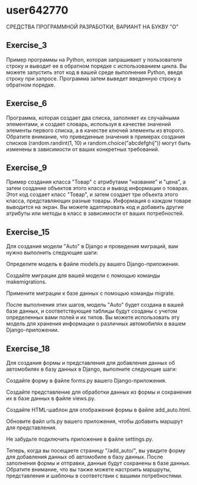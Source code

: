 # user642770
СРЕДСТВА ПРОГРАММНОЙ РАЗРАБОТКИ, ВАРИАНТ НА БУКВУ "О"

## Exercise_3

Пример программы на Python, которая запрашивает у пользователя строку и выводит ее в обратном порядке с использованием цикла. Вы можете запустить этот код в вашей среде выполнения Python, введя строку при запросе. Программа затем выведет введенную строку в обратном порядке.

## Exercise_6

Программа, которая создает два списка, заполняет их случайными элементами, и создает словарь, используя в качестве значений элементы первого списка, а в качестве ключей элементы из второго. Обратите внимание, что приведенные значения в примерах создания списков (random.randint(1, 10) и random.choice("abcdefghij")) могут быть изменены в зависимости от ваших конкретных требований.

## Exercise_9

Пример создания класса "Товар" с атрибутами "название" и "цена", а затем создание объектов этого класса и вывод информации о товарах. Этот код создает класс "Товар", и затем создает три объекта этого класса, представляющих разные товары. Информация о каждом товаре выводится на экран. Вы можете адаптировать код и добавить другие атрибуты или методы в класс в зависимости от ваших потребностей.

## Exercise_15

Для создания модели "Auto" в Django и проведения миграций, вам нужно выполнить следующие шаги:

Определите модель в файле models.py вашего Django-приложения.

Создайте миграции для вашей модели с помощью команды makemigrations.

Примените миграции к базе данных с помощью команды migrate.

После выполнения этих шагов, модель "Auto" будет создана в вашей базе данных, и соответствующие таблицы будут созданы с учетом определенных вами полей и их типов. Вы можете использовать эту модель для хранения информации о различных автомобилях в вашем Django-приложении.

## Exercise_18

Для создания формы и представления для добавления данных об автомобилях в базу данных в Django, выполните следующие шаги:

Создайте форму в файле forms.py вашего Django-приложения.

Создайте представление для обработки данных из формы и сохранения их в базе данных в файле views.py.

Создайте HTML-шаблон для отображения формы в файле add_auto.html.

Обновите файл urls.py вашего приложения, чтобы добавить маршрут для представления.

Не забудьте подключить приложение в файле settings.py.

Теперь, когда вы посещаете страницу "/add_auto/", вы увидите форму для добавления данных об автомобиле в базу данных. После заполнения формы и отправки, данные будут сохранены в базе данных. Обратите внимание, что вы также можете настроить маршруты, представления и шаблоны в соответствии с вашими потребностями.
